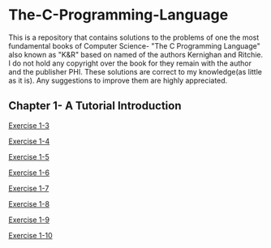# The-C-Programming-Language
This is a repository that contains solutions to the problems of one the most fundamental books of Computer Science- "The C Programming Language"
also known as "K&R" based on named of the authors Kernighan and Ritchie. I do not hold any copyright over the book for they remain with the author
and the publisher PHI. 
These solutions are correct to my knowledge(as little as it is). Any suggestions to improve them are highly appreciated.

## Chapter 1- A Tutorial Introduction
[Exercise 1-3](Solutions/Exercise1_3.c)

[Exercise 1-4](Solutions/Exercise1_4.c)

[Exercise 1-5](Solutions/Exercise1_5.c)

[Exercise 1-6](Solutions/Exercise1_6.c)

[Exercise 1-7](Solutions/Exercise1_7.c)

[Exercise 1-8](Solutions/Exercise1_8.c)

[Exercise 1-9](Solutions/Exercise1_9.c)

[Exercise 1-10](Solutions/Exercise1_10.c)

